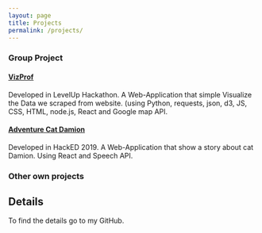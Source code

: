 ```yaml
---
layout: page
title: Projects
permalink: /projects/
---
```

### Group Project
#### [VizProf](https://vizprof-levelupteam13.github.io/vizProf/#/)
Developed in LevelUp Hackathon.
A Web-Application that simple Visualize the Data we scraped from website. (using Python, requests, json, d3, JS, CSS, HTML, node.js, React and Google map API. 

#### [Adventure Cat Damion](https://github.com/starryEcliipse/HackED2019)
Developed in HackED 2019.
A Web-Application that show a story about cat Damion. Using React and Speech API.

### Other own projects

## Details
To find the details go to my GitHub.


